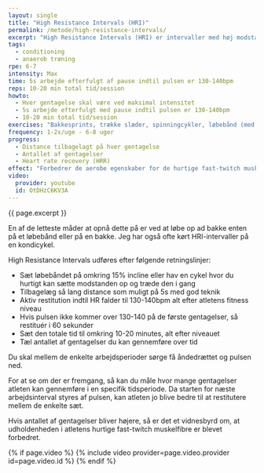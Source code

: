 ```yaml
---
layout: single
title: "High Resistance Intervals (HRI)"
permalink: /metode/high-resistance-intervals/
excerpt: "High Resistance Intervals (HRI) er intervaller med høj modstand udført eksplosivt for at forbedre udholdenheden og evnen til at restitutere for fast-twitch muskelfibrene. Typisk 5 sekunders arbejde i 10-20 minutter, hvor pulsen altid når at falde til omkring 130 slag/min."
tags:
  - conditioning
  - anaerob træning
rpe: 6-7
intensity: Max
time: 5s arbejde efterfulgt af pause indtil pulsen er 130-140bpm
reps: 10-20 min total tid/session
howto:
  - Hver gentagelse skal være ved maksimal intensitet
  - 5s arbejde efterfulgt med pause indtil pulsen er 130-140bpm
  - 10-20 min total tid/session
exercises: "Bakkesprints, trække slæder, spinningcykler, løbebånd (med omkring 15% incline) eller andre cardiomaskiner, som kan yde en høj modstand"
frequency: 1-2x/uge - 6-8 uger
progress:
  - Distance tilbagelagt på hver gentagelse
  - Antallet af gentagelser
  - Heart rate recovery (HRR)
effect: "Forbedrer de aerobe egenskaber for de hurtige fast-twitch muskelfibre, så et højt power output kan fastholdes i længere tid."
video:
  provider: youtube
  id: OtDHzC6KV3A
---
```


{{ page.excerpt }}

En af de letteste måder at opnå dette på er ved at løbe op ad bakke enten på et løbebånd eller på en bakke. Jeg har også ofte kørt HRI-intervaller på en kondicykel.

High Resistance Intervals udføres efter følgende retningslinjer:

- Sæt løbebåndet på omkring 15% incline eller hav en cykel hvor du hurtigt kan sætte modstanden op og træde den i gang
- Tilbagelæg så lang distance som muligt på 5s med god teknik
- Aktiv restitution indtil HR falder til 130-140bpm alt efter atletens fitness niveau
- Hvis pulsen ikke kommer over 130-140 på de første gentagelser, så restituér i 60 sekunder
- Sæt den totale tid til omkring 10-20 minutes, alt efter niveauet
- Tæl antallet af gentagelser du kan gennemføre over tid

Du skal mellem de enkelte arbejdsperioder sørge få åndedrættet og pulsen ned.

For at se om der er fremgang, så kan du måle hvor mange gentagelser atleten kan gennemføre i en specifik tidsperiode. Da starten for næste arbejdsinterval styres af pulsen, kan atleten jo blive bedre til at restitutere mellem de enkelte sæt.

Hvis antallet af gentagelser bliver højere, så er det et vidnesbyrd om, at udholdenheden i atletens hurtige fast-twitch muskelfibre er blevet forbedret.

{% if page.video %}
  {% include video provider=page.video.provider id=page.video.id %}
{% endif %}
